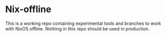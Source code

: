 # Nix-offline
This is a working repo containing experimental tools and branches to work with NixOS offline. 
Nothing in this repo should be used in production.
